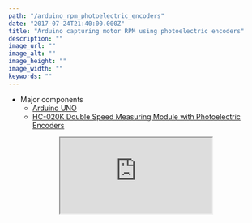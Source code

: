 ```yaml
---
path: "/arduino_rpm_photoelectric_encoders"
date: "2017-07-24T21:40:00.000Z"
title: "Arduino capturing motor RPM using photoelectric encoders"
description: ""
image_url: ""
image_alt: ""
image_height: ""
image_width: ""
keywords: ""
---
```


- Major components
    - [Arduino UNO](https://store.arduino.cc/usa/arduino-uno-rev3)
    - [HC-020K Double Speed Measuring Module with Photoelectric Encoders](https://www.amazon.com/gp/product/B00EERJDY4/ref=oh_aui_search_detailpage?ie=UTF8&psc=1)

<center>
<iframe className="media" src="https://www.youtube.com/embed/N6Z1RO1X91w">
</iframe>
</center>